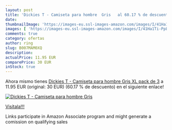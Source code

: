 ```yaml
---
layout: post
title: 'Dickies T - Camiseta para hombre  Gris   al 60.17 % de descuento'
date: 
thumbnailImage: 'https://images-eu.ssl-images-amazon.com/images/I/41Ha1Ti-PpL._SL200_.jpg'
images: [ 'https://images-eu.ssl-images-amazon.com/images/I/41Ha1Ti-PpL._SL200_.jpg' ]
comments: true
category: ofertas
author: ring
slug: B007MAM0XQ
description:
actualPrice: 11.95 EUR
comparePrice: 30 EUR
inStock: true
---
```


Ahora mismo tienes [Dickies T - Camiseta para hombre  Gris  XL  pack de 3](https://www.amazon.es/dp/B007MAM0XQ/?tag=tolees-21) a 11.95 EUR (original: 30 EUR) (60.17 %  de descuento) en el siguiente enlace!

[![Dickies T - Camiseta para hombre  Gris  ](https://images-eu.ssl-images-amazon.com/images/I/41Ha1Ti-PpL._SL200_.jpg)](https://www.amazon.es/dp/B007MAM0XQ/?tag=tolees-21)

[Visítala!!!](https://www.amazon.es/dp/B007MAM0XQ/?tag=tolees-21)

Links participate in Amazon Associate program and might generate a comission on qualifying sales
